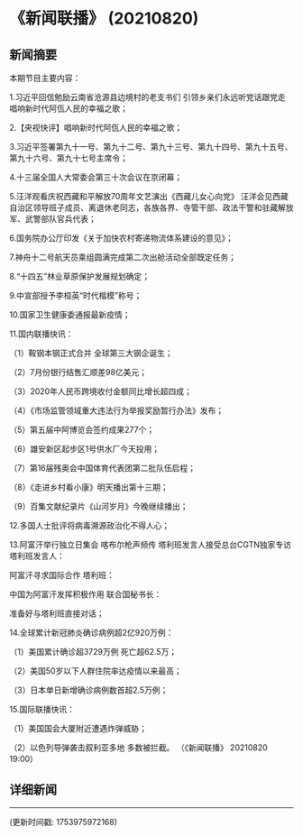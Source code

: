 # 《新闻联播》 (20210820)

## 新闻摘要

本期节目主要内容：


1.习近平回信勉励云南省沧源县边境村的老支书们 引领乡亲们永远听党话跟党走 唱响新时代阿佤人民的幸福之歌；


2.【央视快评】唱响新时代阿佤人民的幸福之歌；


3.习近平签署第九十一号、第九十二号、第九十三号、第九十四号、第九十五号、第九十六号、第九十七号主席令；


4.十三届全国人大常委会第三十次会议在京闭幕；


5.汪洋观看庆祝西藏和平解放70周年文艺演出《西藏儿女心向党》 汪洋会见西藏自治区领导班子成员、离退休老同志，各族各界、寺管干部、政法干警和驻藏解放军、武警部队官兵代表；


6.国务院办公厅印发《关于加快农村寄递物流体系建设的意见》；


7.神舟十二号航天员乘组圆满完成第二次出舱活动全部既定任务；


8.“十四五”林业草原保护发展规划确定；


9.中宣部授予李桓英“时代楷模”称号；


10.国家卫生健康委通报最新疫情；


11.国内联播快讯：


（1）鞍钢本钢正式合并 全球第三大钢企诞生；


（2）7月份银行结售汇顺差98亿美元；


（3）2020年人民币跨境收付金额同比增长超四成；


（4）《市场监管领域重大违法行为举报奖励暂行办法》发布；


（5）第五届中阿博览会签约成果277个；


（6）雄安新区起步区1号供水厂今天投用；


（7）第16届残奥会中国体育代表团第二批队伍启程；


（8）《走进乡村看小康》明天播出第十三期；


（9）百集文献纪录片《山河岁月》今晚继续播出；


12.多国人士批评将病毒溯源政治化不得人心；


13.阿富汗举行独立日集会 喀布尔枪声频传 塔利班发言人接受总台CGTN独家专访 塔利班发言人：

阿富汗寻求国际合作 塔利班：

中国为阿富汗发挥积极作用 联合国秘书长：

准备好与塔利班直接对话；


14.全球累计新冠肺炎确诊病例超2亿920万例：


（1）美国累计确诊超3729万例 死亡超62.5万；


（2）美国50岁以下人群住院率达疫情以来最高；


（3）日本单日新增确诊病例数首超2.5万例；


15.国际联播快讯：


（1）美国国会大厦附近遭遇炸弹威胁；


（2）以色列导弹袭击叙利亚多地 多数被拦截。
（《新闻联播》 20210820 19:00）

## 详细新闻

---

(更新时间戳: 1753975972168)

